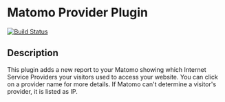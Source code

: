 # Matomo Provider Plugin

[![Build Status](https://travis-ci.org/matomo-org/plugin-Provider.svg?branch=4.x-dev)](https://travis-ci.org/matomo-org/plugin-Provider)

## Description

This plugin adds a new report to your Matomo showing which Internet Service Providers your visitors used to access your website. 
You can click on a provider name for more details. If Matomo can't determine a visitor's provider, it is listed as IP.
